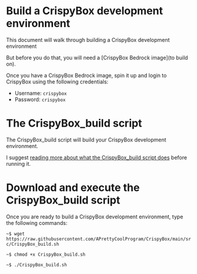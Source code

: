 # Build a CrispyBox development environment

This document will walk through building a CrispyBox development environment

But before you do that, you will need a [CrispyBox Bedrock image](to build on).

Once you have a CrispyBox Bedrock image, spin it up and login to CrispyBox using the following credentials:

- Username: `crispybox`
- Password: `crispybox`

# The CrispyBox_build script

The CrispyBox_build script will build your CrispyBox development environment.

I suggest [reading more about what the CrispyBox_build script does](./CrispyBox_build.md) before running it.

# Download and execute the CrispyBox_build script

Once you are ready to build a CrispyBox development environment, type the following commands:

`~$ wget https://raw.githubusercontent.com/APrettyCoolProgram/CrispyBox/main/src/CrispyBox_build.sh`

`~$ chmod +x CrispyBox_build.sh`

`~$ ./CrispyBox_build.sh`
